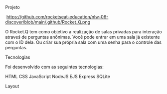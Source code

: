 Projeto

<img> https://github.com/rocketseat-education/nlw-06-discover/blob/main/.github/Rocket_Q.png </img>

O Rocket.Q tem como objetivo a realização de salas privadas para interação atraveś de perguntas anônimas. Você pode entrar em uma sala já existente com o ID dela. Ou criar sua própria sala com uma senha para o controle das perguntas. 

Tecnologias

Foi desenvolvido com as seguintes tecnologias:

HTML
CSS
JavaScript
NodeJS
EJS
Express
SQLite

Layout
